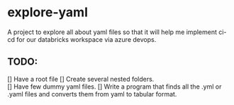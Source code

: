 # explore-yaml

A project to explore all about yaml files so that it will help me implement ci-cd for our databricks workspace via azure devops.

## TODO:

[] Have a root file
[] Create several nested folders.  
[] Have few dummy yaml files.
[] Write a program that finds all the .yml or .yaml files and converts them from yaml to tabular format.
